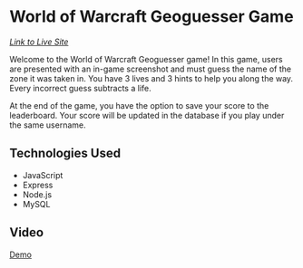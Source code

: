 # World of Warcraft Geoguesser Game

*[Link to Live Site](https://tranquil-waters-11123.herokuapp.com/)*

Welcome to the World of Warcraft Geoguesser game! In this game, users are presented with an in-game screenshot and must guess the name of the zone it was taken in. You have 3 lives and 3 hints to help you along the way. Every incorrect guess subtracts a life.

At the end of the game, you have the option to save your score to the leaderboard. Your score will be updated in the database if you play under the same username.

## Technologies Used
- JavaScript
- Express
- Node.js
- MySQL

## Video
[Demo](https://www.awesomescreenshot.com/video/17033580?key=71927cc2c3f4a6c8615ffd9b1ccb47b2)
